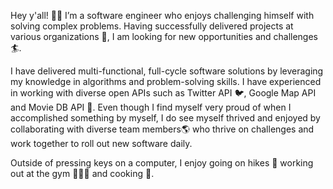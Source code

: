 Hey y'all! 👋🏼 I’m a software engineer who enjoys challenging himself with solving complex problems. Having successfully delivered projects at various organizations 🏢, I am looking for new opportunities and challenges🏄.

I have delivered multi-functional, full-cycle software solutions by leveraging my knowledge in algorithms and problem-solving skills. I have experienced in working with diverse open APIs such as Twitter API 🐦, Google Map API and Movie DB API 🎥. Even though I find myself very proud of when I accomplished something by myself, I do see myself thrived and enjoyed by collaborating with diverse team members🌎 who thrive on challenges and work together to roll out new software daily.

Outside of pressing keys on a computer, I enjoy going on hikes 👟 working out at the gym 🏋🏻‍♂️ and cooking 🍕.

<!---
mukhsadr/mukhsadr is a ✨ special ✨ repository because its `README.md` (this file) appears on your GitHub profile.
You can click the Preview link to take a look at your changes.
--->
